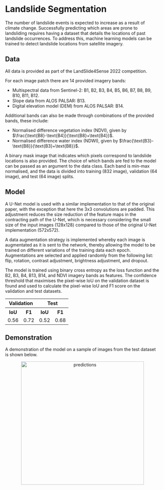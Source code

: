 # Landslide Segmentation

The number of landslide events is expected to increase as a result of climate change. Successfully predicting which areas are prone to landsliding requires having a dataset that details the locations of past landslide occurrences. To address this, machine learning models can be trained to detect landslide locations from satellite imagery.

## Data
All data is provided as part of the LandSlide4Sense 2022 competition. 

For each image patch there are 14 provided imagery bands:
- Multispectral data from Sentinel-2: B1, B2, B3, B4, B5, B6, B7, B8, B9, B10, B11, B12.
- Slope data from ALOS PALSAR: B13.
- Digital elevation model (DEM) from ALOS PALSAR: B14.

Additional bands can also be made through combinations of the provided bands, these include:
- Normalised difference vegetation index (NDVI), given by $`\frac{\text{B8}-\text{B4}}{\text{B8}+\text{B4}}`$.
- Normalised difference water index (NDWI), given by $`\frac{\text{B3}-\text{B8}}{\text{B3}+\text{B8}}`$.
  
A binary mask image that indicates which pixels correspond to landslide locations is also provided. The choice of which bands are fed to the model can be passed as an argument to the data class. Each band is min-max normalised, and the data is divided into training (832 image), validation (64 image), and test (64 image) splits.

## Model

A U-Net model is used with a similar implementation to that of the original paper, with the exception that here the 3x3 convolutions are padded. This adjustment reduces the size reduction of the feature maps in the contracting path of the U-Net, which is necessary considering the small size of the input images (128x128) compared to those of the original U-Net implementation (572x572). 

A data augmentation strategy is implemented whereby each image is augmentated as it is sent to the network, thereby allowing the model to be trained on different variations of the training data each epoch. Augmentations are selected and applied randomly from the following list: flip, rotation, contrast adjustment, brightness adjustment, and dropout. 

The model is trained using binary cross entropy as the loss function and the B2, B3, B4, B13, B14, and NDVI imagery bands as features. The confidence threshold that maximises the pixel-wise IoU on the validation dataset is found and used to calculate the pixel-wise IoU and F1 score on the validation and test datasets.

<div align="center">
<table>
  <tr>
    <th colspan="2">Validation</th>
    <th colspan="2">Test</th>
  </tr>
  <tr>
    <th>IoU</th>
    <th>F1</th>
    <th>IoU</th>
    <th>F1</th>
  </tr>
  <tr>
    <td>0.56</td>
    <td>0.72</td>
    <td>0.52</td>
    <td>0.68</td>
  </tr>
</table>
</div>

## Demonstration

A demonstration of the model on a sample of images from the test dataset is shown below.

<div align="center">
    <img src="https://github.com/user-attachments/assets/8ee82d9a-bd24-4931-8e34-2478b64144f9" alt="predictions" width="400"/>
</div>

